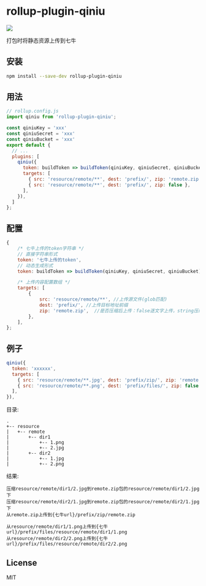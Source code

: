# rollup-plugin-qiniu
[![](https://img.shields.io/npm/v/rollup-plugin-replace.svg?style=flat)](https://www.npmjs.com/package/rollup-plugin-replace-ast)

打包时将静态资源上传到七牛


## 安装

```bash
npm install --save-dev rollup-plugin-qiniu
```


## 用法


```javascript
// rollup.config.js
import qiniu from 'rollup-plugin-qiniu';

const qiniuKey = 'xxx'
const qiniuSecret = 'xxx'
const qiniuBucket = 'xxx'
export default {
  // ...
  plugins: [
    qiniu({
      token: buildToken => buildToken(qiniuKey, qiniuSecret, qiniuBucket),
      targets: [
        { src: 'resource/remote/**', dest: 'prefix/', zip: 'remote.zip' },
        { src: 'resource/remote/**', dest: 'prefix/', zip: false },
      ],
    }),
  ]
};
```


## 配置

```javascript
{
	/* 七牛上传的token字符串 */
	// 直接字符串形式
	token: '七牛上传的token',
	// 动态生成形式
	token: buildToken => buildToken(qiniuKey, qiniuSecret, qiniuBucket),

	/* 上传内容配置数组 */
	targets: [
		{
			src: 'resource/remote/**', //上传源文件(glob匹配)
			dest: 'prefix/', //上传目标地址前缀
			zip: 'remote.zip',  //是否压缩后上传：false逐文字上传，string压缩后文件名
		},
	],
};
```


## 例子

```javascript
qiniu({
  token: 'xxxxxx',
  targets: [
    { src: 'resource/remote/**.jpg', dest: 'prefix/zip/', zip: 'remote.zip' },
    { src: 'resource/remote/**.png', dest: 'prefix/files/', zip: false },
  ],
}),
```

目录:

```
.
+-- resource
|   +-- remote
|       +-- dir1
|           +-- 1.png
|           +-- 2.jpg
|       +-- dir2
|           +-- 1.jpg
|           +-- 2.png

```

结果:
```
压缩resource/remote/dir1/2.jpg到remote.zip包的resource/remote/dir1/2.jpg下
压缩resource/remote/dir2/1.jpg到remote.zip包的resource/remote/dir2/1.jpg下
从remote.zip上传到{七牛url}/prefix/zip/remote.zip

从resource/remote/dir1/1.png上传到{七牛url}/prefix/files/resource/remote/dir1/1.png
从resource/remote/dir2/2.png上传到{七牛url}/prefix/files/resource/remote/dir2/2.png
```


## License

MIT